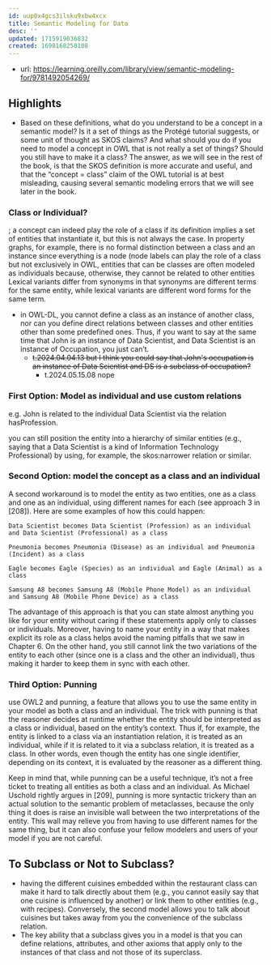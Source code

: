 ```yaml
---
id: uup0x4gcs3ilsku9xbw4xcx
title: Semantic Modeling for Data
desc: ''
updated: 1715919036832
created: 1698168250108
---
```



- url: https://learning.oreilly.com/library/view/semantic-modeling-for/9781492054269/

## Highlights

- Based on these definitions, what do you understand to be a concept in a semantic model? Is it a set of things as the Protégé tutorial suggests, or some unit of thought as SKOS claims? And what should you do if you need to model a concept in OWL that is not really a set of things? Should you still have to make it a class? The answer, as we will see in the rest of the book, is that the SKOS definition is more accurate and useful, and that the “concept = class” claim of the OWL tutorial is at best misleading, causing several semantic modeling errors that we will see later in the book.

### Class or Individual?

; a concept can indeed play the role of a class if its definition implies a set of entities that instantiate it, but this is not always the case.
In property graphs, for example, there is no formal distinction between a class and an instance since everything is a node (node labels can play the role of a class but not exclusively
in OWL, entities that can be classes are often modeled as individuals because, otherwise, they cannot be related to other entities
Lexical variants differ from synonyms in that synonyms are different terms for the same entity, while lexical variants are different word forms for the same term.

- in OWL-DL, you cannot define a class as an instance of another class, nor can you define direct relations between classes and other entities other than some predefined ones. Thus, if you want to say at the same time that John is an instance of Data Scientist, and Data Scientist is an instance of Occupation, you just can’t.
  - ~~t.2024.04.04.13 but I think you could say that John's occupation is an instance of Data Scientist and DS is a subclass of occupation?~~
    - t.2024.05.15.08 nope

### First Option: Model as individual and use custom relations

e.g. John is related to the individual Data Scientist via the relation hasProfession.

you can still position the entity into a hierarchy of similar entities (e.g., saying that a Data Scientist is a kind of Information Technology Professional) by using, for example, the skos:narrower relation or similar.

### Second Option: model the concept as a class and an individual

A second workaround is to model the entity as two entities, one as a class and one as an individual, using different names for each (see approach 3 in [208]). Here are some examples of how this could happen:

    Data Scientist becomes Data Scientist (Profession) as an individual and Data Scientist (Professional) as a class

    Pneumonia becomes Pneumonia (Disease) as an individual and Pneumonia (Incident) as a class

    Eagle becomes Eagle (Species) as an individual and Eagle (Animal) as a class

    Samsung A8 becomes Samsung A8 (Mobile Phone Model) as an individual and Samsung A8 (Mobile Phone Device) as a class

The advantage of this approach is that you can state almost anything you like for your entity without caring if these statements apply only to classes or individuals. Moreover, having to name your entity in a way that makes explicit its role as a class helps avoid the naming pitfalls that we saw in Chapter 6. On the other hand, you still cannot link the two variations of the entity to each other (since one is a class and the other an individual), thus making it harder to keep them in sync with each other.

### Third Option: Punning

use OWL2 and punning, a feature that allows you to use the same entity in your model as both a class and an individual. The trick with punning is that the reasoner decides at runtime whether the entity should be interpreted as a class or individual, based on the entity’s context. Thus if, for example, the entity is linked to a class via an instantiation relation, it is treated as an individual, while if it is related to it via a subclass relation, it is treated as a class. In other words, even though the entity has one single identifier, depending on its context, it is evaluated by the reasoner as a different thing.

Keep in mind that, while punning can be a useful technique, it’s not a free ticket to treating all entities as both a class and an individual. As Michael Uschold rightly argues in [209], punning is more syntactic trickery than an actual solution to the semantic problem of metaclasses, because the only thing it does is raise an invisible wall between the two interpretations of the entity. This wall may relieve you from having to use different names for the same thing, but it can also confuse your fellow modelers and users of your model if you are not careful.


## To Subclass or Not to Subclass?

- having the different cuisines embedded within the restaurant class can make it hard to talk directly about them (e.g., you cannot easily say that one cuisine is influenced by another) or link them to other entities (e.g., with recipes). Conversely, the second model allows you to talk about cuisines but takes away from you the convenience of the subclass relation.
- The key ability that a subclass gives you in a model is that you can define relations, attributes, and other axioms that apply only to the instances of that class and not those of its superclass.
